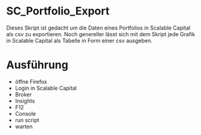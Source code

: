 # SC_Portfolio_Export
Dieses Skript ist gedacht um die Daten eines Portfolios in Scalable Capital als csv zu exportieren.
Noch genereller lässt sich mit dem Skript jede Grafik in Scalable Capital als Tabelle in Form einer csv ausgeben.

# Ausführung
- öffne Firefox
- Login in Scalable Capital
- Broker
- Insights
- F12
- Console
- run script
- warten
